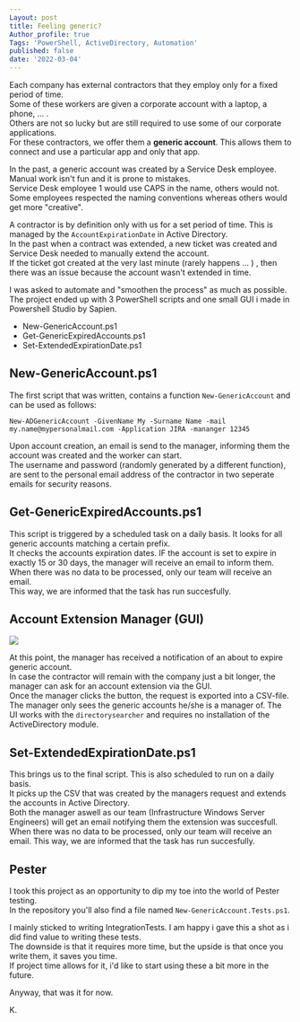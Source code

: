 ```yaml
---
Layout: post
title: Feeling generic?
Author_profile: true
Tags: 'PowerShell, ActiveDirectory, Automation'
published: false
date: '2022-03-04'
---
```


Each company has external contractors that they employ only for a fixed period of time.<br>
Some of these workers are given a corporate account with a laptop, a phone, ... .<br>
Others are not so lucky but are still required to use some of our corporate applications.<br>
For these contractors, we offer them a **generic account**. This allows them to connect and use a particular app and only that app.<br>

In the past, a generic account was created by a Service Desk employee. Manual work isn't fun and it is prone to mistakes.<br>
Service Desk employee 1 would use CAPS in the name, others would not.<br>
Some employees respected the naming conventions whereas others would get more "creative".<br>

A contractor is by definition only with us for a set period of time. This is managed by the `AccountExpirationDate` in Active Directory.<br>
In the past when a contract was extended, a new ticket was created and Service Desk needed to manually extend the account.<br>
If the ticket got created at the very last minute (rarely happens ... ) , then there was an issue because the account wasn't extended in time.<br>

I was asked to automate and "smoothen the process" as much as possible.<br>
The project ended up with 3 PowerShell scripts and one small GUI i made in Powershell Studio by Sapien.<br>

- New-GenericAccount.ps1
- Get-GenericExpiredAccounts.ps1
- Set-ExtendedExpirationDate.ps1


## New-GenericAccount.ps1 ##
The first script that was written, contains a function `New-GenericAccount` and can be used as follows:<br>

`New-ADGenericAccount -GivenName My -Surname Name -mail my.name@mypersonalmail.com -Application JIRA -mananger 12345`

Upon account creation, an email is send to the manager, informing them the account was created and the worker can start. <br>
The username and password (randomly generated by a different function), are sent to the personal email address of the contractor in two seperate emails for security reasons.

## Get-GenericExpiredAccounts.ps1 ##
This script is triggered by a scheduled task on a daily basis. It looks for all generic accounts matching a certain prefix. <br>
It checks the accounts expiration dates. IF the account is set to expire in exactly 15 or 30 days, the manager will receive an email to inform them. <br> 
When there was no data to be processed, only our team will receive an email. <br>
This way, we are informed that the task has run succesfully.

## Account Extension Manager (GUI) ##
![]({{site.baseurl}}/assets/images/FeelingGeneric/feelinggeneric1.png)

At this point, the manager has received a notification of an about to expire generic account. <br>
In case the contractor will remain with the company just a bit longer, the manager can ask for an account extension via the GUI. <br>
Once the manager clicks the button, the request is exported into a CSV-file. The manager only sees the generic accounts he/she is a manager of.
The UI works with the `directorysearcher` and requires no installation of the ActiveDirectory module.

## Set-ExtendedExpirationDate.ps1 ##
This brings us to the final script. This is also scheduled to run on a daily basis. <br>
It picks up the CSV that was created by the managers request and extends the accounts in Active Directory. <br>
Both the manager aswell as our team (Infrastructure Windows Server Engineers) will get an email notifying them the extension was succesfull. <br>
When there was no data to be processed, only our team will receive an email. This way, we are informed that the task has run succesfully. <br>

## Pester ##
I took this project as an opportunity to dip my toe into the world of Pester testing. <br> 
In the repository you'll also find a file named `New-GenericAccount.Tests.ps1`.

I mainly sticked to writing IntegrationTests. I am happy i gave this a shot as i did find value to writing these tests. <br>
The downside is that it requires more time, but the upside is that once you write them, it saves you time. <br>
If project time allows for it, i'd like to start using these a bit more in the future.<br>

Anyway, that was it for now.

K.

